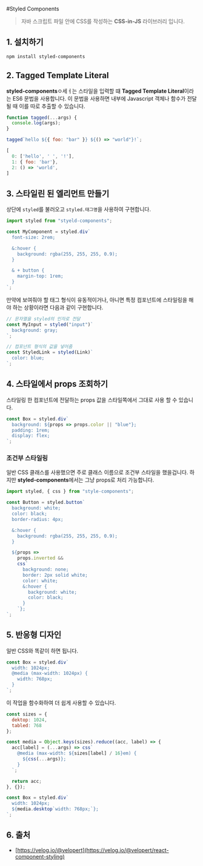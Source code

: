#Styled Components

> 자바 스크립트 파일 안에 CSS를 작성하는 **CSS-in-JS** 라이브러리 입니다.

## 1. 설치하기

```bash
npm install styled-components
```

## 2. Tagged Template Literal

**styled-components**ㅇ세ㅓ는 스타일을 입력할 떄 **Tagged Template Literal**이라는 ES6 문법을 사용합니다. 이 문법을 사용하면 내부에 Javascript 객체나 함수가 전달 될 때 이를 따로 추출할 수 있습니다.

```javascript
function tagged(...args) {
  console.log(args);
}

tagged`hello ${{ foo: "bar" }} ${() => "world"}!`;
```

```javascript
[
  0: ['hello', ' ', '!'],
  1: { foo: 'bar'},
  2: () => 'world',
]
```

## 3. 스타일린 된 엘리먼트 만들기

상단에 `styled`를 불러오고 `styled.태그명`을 사용하여 구현합니다.

```javascript
import styled from "styeld-components";

const MyComponent = styled.div`
  font-size: 2rem;

  &:hover {
    background: rgba(255, 255, 255, 0.9);
  }

  & + button {
    margin-top: 1rem;
  }
`;
```

만약에 보여줘야 할 태그 형식이 유동적이거나, 아니면 특정 컴포넌트에 스타일링을 해야 하는 상황이라면 다음과 같이 구현합니다.

```javascript
// 문자열을 styled의 인자로 전달
const MyInput = styled("input")`
  background: gray;
`;

// 컴포넌트 형식의 값을 넣어줌
const StyledLink = styled(Link)`
  color: blue;
`;
```

## 4. 스타일에서 props 조회하기

스타일링 한 컴포넌트에 전달하는 props 값을 스타일쪽에서 그대로 사용 할 수 있습니다.

```javascript
const Box = styled.div`
  background: ${props => props.color || "blue"};
  padding: 1rem;
  display: flex;
`;
```

### 조건부 스타일링

일반 CSS 클래스를 사용했으면 주로 클래스 이름으로 조건부 스타일을 했을겁니다. 하지만 **styled-components**에서는 그냥 props로 처리 가능합니다.

```javascript
import styled, { css } from "style-components";

const Button = styled.button`
  background: white;
  color: black;
  border-radius: 4px;

  &:hover {
    background: rgba(255, 255, 255, 0.9);
  }

  ${props =>
    props.inverted &&
    css`
      background: none;
      border: 2px solid white;
      color: white;
      &:hover {
        background: white;
        color: black;
      }
    `};
`;
```

## 5. 반응형 디자인

일반 CSS와 똑같이 하면 됩니다.

```javascript
const Box = styled.div`
  width: 1024px;
  @media (max-width: 1024px) {
    width: 768px;
  }
`;
```

이 작업을 함수화하여 더 쉽게 사용할 수 있습니다.

```javascript
const sizes = {
  dektop: 1024,
  tabled: 768
};

const media = Object.keys(sizes).reduce((acc, label) => {
  acc[label] = (...args) => css`
    @media (max-width: ${sizes[label] / 16}em) {
      ${css(...args)};
    }
  `;

  return acc;
}, {});

const Box = styled.div`
  width: 1024px;
  ${media.desktop`width: 768px;`};
`;
```

## 6. 출처

- [https://velog.io/@velopert](https://velog.io/@velopert/react-component-styling)
